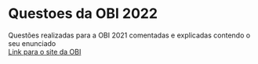 # Questoes da OBI 2022
Questões realizadas para a OBI 2021 comentadas e explicadas contendo o seu enunciado</br>
[Link para o site da OBI](https://olimpiada.ic.unicamp.br/)
